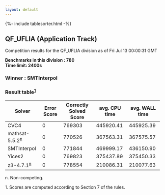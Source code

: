 ```yaml
---
layout: default
---
```

{%- include tablesorter.html -%}

##  QF_UFLIA (Application Track)

Competition results for the QF_UFLIA division as of Fri Jul 13 00:00:31 GMT

**Benchmarks in this division : 780  
Time limit: 2400s** 

###  Winner : SMTInterpol 
### Result table<sup><a href="#fn1">1</a></sup>
<table id="parallel" class="result sorted">
<thead><tr class="center">
<th>Solver</th>
             <th>Error Score</th>
             <th>Correctly Solved Score</th>
             <th>avg. CPU time</th>
             <th>avg. WALL time</th>
         </tr></thead><tr>
<td>CVC4</td>
<td>0</td><td>769303</td><td>445920.41</td><td>445925.39</td></tr><tr>
<td>mathsat-5.5.2<SUP><a href="#fn">n</a></SUP></td>
<td>0</td><td>770526</td><td>367563.31</td><td>367575.57</td></tr><tr>
<td>SMTInterpol</td>
<td>0</td><td>771844</td><td>469999.17</td><td>436150.90</td></tr><tr>
<td>Yices2</td>
<td>0</td><td>769823</td><td>375437.89</td><td>375450.33</td></tr><tr>
<td>z3-4.7.1<SUP><a href="#fn">n</a></SUP></td>
<td>0</td><td>778554</td><td>210086.31</td><td>210077.63</td></tr></table>
 <span id="fn"> n. Non-competing. </span>

 <span id="fn1"> 1. Scores are computed according to Section 7 of the rules. </span>


